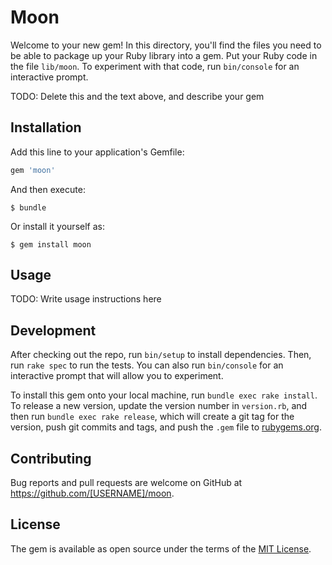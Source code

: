 # Moon

Welcome to your new gem! In this directory, you'll find the files you need to be able to package up your Ruby library into a gem. Put your Ruby code in the file `lib/moon`. To experiment with that code, run `bin/console` for an interactive prompt.

TODO: Delete this and the text above, and describe your gem

## Installation

Add this line to your application's Gemfile:

```ruby
gem 'moon'
```

And then execute:

    $ bundle

Or install it yourself as:

    $ gem install moon

## Usage

TODO: Write usage instructions here

## Development

After checking out the repo, run `bin/setup` to install dependencies. Then, run `rake spec` to run the tests. You can also run `bin/console` for an interactive prompt that will allow you to experiment.

To install this gem onto your local machine, run `bundle exec rake install`. To release a new version, update the version number in `version.rb`, and then run `bundle exec rake release`, which will create a git tag for the version, push git commits and tags, and push the `.gem` file to [rubygems.org](https://rubygems.org).

## Contributing

Bug reports and pull requests are welcome on GitHub at https://github.com/[USERNAME]/moon.

## License

The gem is available as open source under the terms of the [MIT License](https://opensource.org/licenses/MIT).
